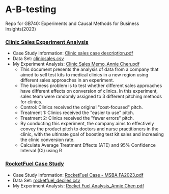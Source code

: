# A-B-testing
Repo for GB740: Experiments and Causal Methods for Business Insights(2023)

### [Clinic Sales Experiment Analysis](https://github.com/anniechen0506/A-B-testing/tree/main/Clinic%20Sales%20Analysis)
- Case Study Information: [Clinic sales case description.pdf](https://github.com/anniechen0506/A-B-testing/blob/main/Clinic%20Sales%20Analysis/Clinic%20sales%20case%20description.pdf)
- Data Set: [clinicsales.csv](https://github.com/anniechen0506/A-B-testing/blob/main/Clinic%20Sales%20Analysis/clinicsales.csv)
- My Experiment Analysis: [Clinic Sales Memo_Annie Chen.pdf](https://github.com/anniechen0506/A-B-testing/blob/main/Clinic%20Sales%20Analysis/Clinic%20Sales%20Memo_Annie%20Chen.pdf)
  - This document presents the analysis of data from a company that aimed to sell test kits to medical clinics in a new region using different sales approaches in an experiment.
  - The business problem is to test whether different sales approaches have different effects on conversion of clinics. In this experiment, sales team were randomly assigned to 3 different pitching methods for clinics.
   * Control: Clinics received the original "cost-focused" pitch.
   * Treatment 1: Clinics received the "easier to use" pitch.
   * Treatment 2: Clinics received the "fewer errors" pitch.
  - By conducting this experiment, the company aims to effectively convey the product pitch to doctors and nurse practitioners in the clinic, with the ultimate goal of boosting test kit sales and increasing the clinic conversion rate.
  - Calculate Average Treatment Effects (ATE) and 95% Confidence Interval (CI) using R

### [RocketFuel Case Study](https://github.com/anniechen0506/A-B-testing/tree/main/RocketFuel%20Case%20Analysis)
- Case Study Information: [RocketFuel Case - MSBA FA2023.pdf](https://github.com/anniechen0506/A-B-testing/blob/main/RocketFuel%20Case%20Analysis/RocketFuel%20Case%20-%20MSBA%20FA2023.pdf)
- Data Set: [rocketfuel_deciles.csv](https://github.com/anniechen0506/A-B-testing/blob/main/RocketFuel%20Case%20Analysis/rocketfuel_deciles.csv)
- My Experiment Analysis: [Rocket Fuel Analysis_Annie Chen.pdf](https://github.com/anniechen0506/A-B-testing/blob/main/RocketFuel%20Case%20Analysis/Rocket%20Fuel%20Analysis_Annie%20Chen.pdf)
  
